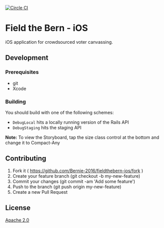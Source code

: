 [![Circle CI](https://circleci.com/gh/Bernie-2016/Teams.svg?style=svg&circle-token=46b896ffd4706ac5b9bf722eac211ef0e86caaf7)](https://circleci.com/gh/Bernie-2016/Teams)

# Field the Bern - iOS

iOS application for crowdsourced voter canvassing.

## Development

### Prerequisites

* git
* Xcode

### Building

You should build with one of the following schemes:

- `DebugLocal` hits a locally running version of the Rails API
- `DebugStaging` hits the staging API

**Note:**
To view the Storyboard, tap the size class control at the bottom and change it to Compact-Any

## Contributing

1. Fork it ( https://github.com/Bernie-2016/fieldthebern-ios/fork )
2. Create your feature branch (git checkout -b my-new-feature)
3. Commit your changes (git commit -am 'Add some feature')
4. Push to the branch (git push origin my-new-feature)
5. Create a new Pull Request

## License

[Apache 2.0](http://www.apache.org/licenses/LICENSE-2.0)
